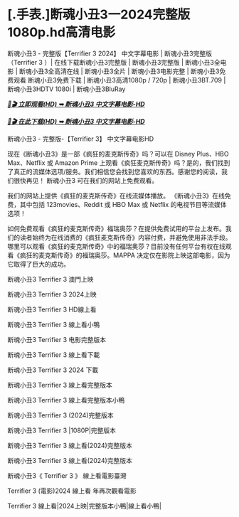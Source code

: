 # [.手表.]断魂小丑3一2024完整版1080p.hd高清电影

断魂小丑3 - 完整版【Terrifier 3 2024】 中文字幕电影 | 断魂小丑3完整版（Terrifier 3 ）| 在线下载断魂小丑3完整版 | 断魂小丑3完整版 | 断魂小丑3全电影 | 断魂小丑3全高清在线 | 断魂小丑3全片 | 断魂小丑3电影完整 | 断魂小丑3免费观看 断魂小丑3免费下载 | 断魂小丑3高清1080p / 720p | 断魂小丑3BT.709 | 断魂小丑3HDTV 1080i | 断魂小丑3BluRay

<p><b><I><a href="https://weflix.cloud/zh/movie/1034541/terrifier-3-gitcodezh">📀🎬 立即观看(HD) ➥ 断魂小丑3 中文字幕电影-HD</a></I></b></p>

<p><b><I><a href="https://weflix.cloud/zh/movie/1034541/terrifier-3-gitcodezh">📀🎬 在此下载(HD) ➥ 断魂小丑3 中文字幕电影-HD</a></I></b></p>

断魂小丑3 - 完整版-【Terrifier 3】 中文字幕电影HD

现在《断魂小丑3》是一部《疯狂的麦克斯传奇》吗？可以在 Disney Plus、HBO Max、Netflix 或 Amazon Prime 上观看《疯狂麦克斯传奇》吗？是的，我们找到了真正的流媒体选项/服务。我们相信您会找到您喜欢的东西。感谢您的阅读，我们很快再见！ 断魂小丑3 可在我们的网站上免费观看。 

我们的网站上提供《疯狂的麦克斯传奇》在线流媒体播放。 《断魂小丑3》在线免费，其中包括 123movies、Reddit 或 HBO Max 或 Netflix 的电视节目等流媒体选项！ 

如何免费观看《疯狂的麦克斯传奇》福瑞奥莎？在提供免费试用的平台上发布。我们的读者始终为在线消费的《疯狂麦克斯传奇》内容付费，并避免使用非法手段。哪里可以观看《疯狂的麦克斯传奇》中的福瑞奥莎？目前没有任何平台有权在线观看《疯狂的麦克斯传奇》的福瑞奥莎。MAPPA 决定仅在影院上映这部电影，因为它取得了巨大的成功。

断魂小丑3 Terrifier 3 澳門上映

断魂小丑3 Terrifier 3 2024上映

断魂小丑3 Terrifier 3 HD線上看

断魂小丑3 Terrifier 3 線上看小鴨

断魂小丑3 Terrifier 3 电影完整版本

断魂小丑3 Terrifier 3 線上看下載

断魂小丑3 Terrifier 3 2024 下載

断魂小丑3 Terrifier 3 線上看完整版本

断魂小丑3 Terrifier 3 線上看完整版本小鴨

断魂小丑3 Terrifier 3 (2024)完整版本

断魂小丑3 Terrifier 3 |1080P|完整版本

断魂小丑3 Terrifier 3 線上看(2024)完整版本

断魂小丑3 Terrifier 3 線上看(2024)完整版本

断魂小丑3《 Terrifier 3 》 線上看電影臺灣

Terrifier 3 (電影)2024 線上看 年再次觀看電影

Terrifier 3 線上看|2024上映|完整版本小鴨|線上看小鴨|
